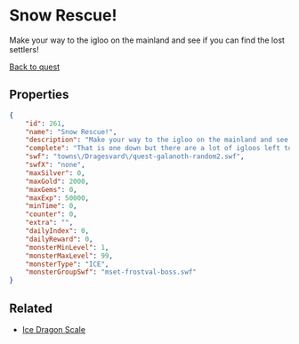 # Snow Rescue!

Make your way to the igloo on the mainland and see if you can find the lost settlers!

[Back to quest](../quests.md)

## Properties

```json
{
    "id": 261,
    "name": "Snow Rescue!",
    "description": "Make your way to the igloo on the mainland and see if you can find the lost settlers!",
    "complete": "That is one down but there are a lot of igloos left to check out! With some luck you can save more lost settlers before they are lost to the wild animals of the tundra!",
    "swf": "towns\/Dragesvard\/quest-galanoth-random2.swf",
    "swfX": "none",
    "maxSilver": 0,
    "maxGold": 2000,
    "maxGems": 0,
    "maxExp": 50000,
    "minTime": 0,
    "counter": 0,
    "extra": "",
    "dailyIndex": 0,
    "dailyReward": 0,
    "monsterMinLevel": 1,
    "monsterMaxLevel": 99,
    "monsterType": "ICE",
    "monsterGroupSwf": "mset-frostval-boss.swf"
}
```

## Related

- [Ice Dragon Scale](../items/1773-ice-dragon-scale.md)

